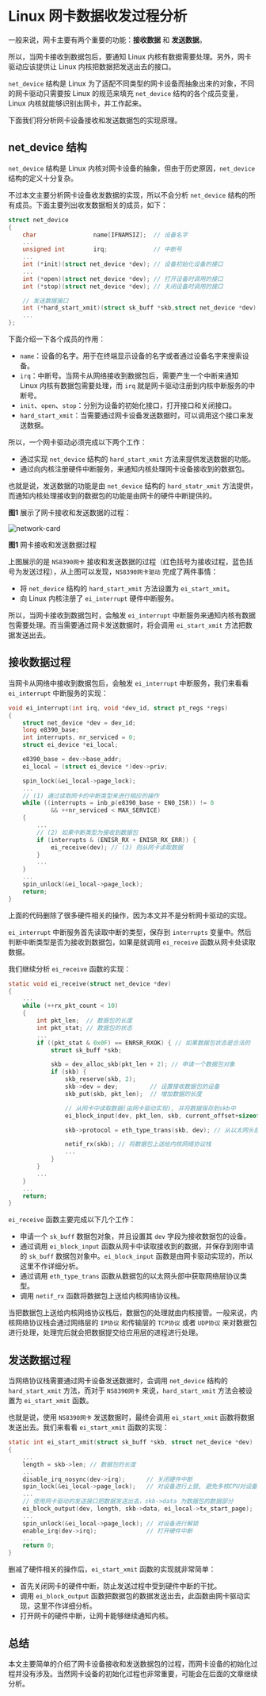 # Linux 网卡数据收发过程分析

一般来说，网卡主要有两个重要的功能：**接收数据** 和 **发送数据**。

所以，当网卡接收到数据包后，要通知 Linux 内核有数据需要处理。另外，网卡驱动应该提供让 Linux 内核把数据把发送出去的接口。

`net_device` 结构是 Linux 为了适配不同类型的网卡设备而抽象出来的对象，不同的网卡驱动只需要按 Linux 的规范来填充 `net_device` 结构的各个成员变量，Linux 内核就能够识别出网卡，并工作起来。

下面我们将分析网卡设备接收和发送数据包的实现原理。

## net_device 结构

`net_device` 结构是 Linux 内核对网卡设备的抽象，但由于历史原因，`net_device` 结构的定义十分复杂。

不过本文主要分析网卡设备收发数据的实现，所以不会分析 `net_device` 结构的所有成员。下面主要列出收发数据相关的成员，如下：

```c
struct net_device
{
    char                name[IFNAMSIZ];  // 设备名字
    ...
    unsigned int        irq;             // 中断号
    ...
    int (*init)(struct net_device *dev); // 设备初始化设备的接口
    ...
    int (*open)(struct net_device *dev); // 打开设备时调用的接口
    int (*stop)(struct net_device *dev); // 关闭设备时调用的接口

    // 发送数据接口
    int (*hard_start_xmit)(struct sk_buff *skb,struct net_device *dev);
    ...
};
```

下面介绍一下各个成员的作用：

*   `name`：设备的名字。用于在终端显示设备的名字或者通过设备名字来搜索设备。
*   `irq`：中断号。当网卡从网络接收到数据包后，需要产生一个中断来通知 Linux 内核有数据包需要处理，而 `irq` 就是网卡驱动注册到内核中断服务的中断号。
*   `init`、`open`、`stop`：分别为设备的初始化接口，打开接口和关闭接口。
*   `hard_start_xmit`：当需要通过网卡设备发送数据时，可以调用这个接口来发送数据。

所以，一个网卡驱动必须完成以下两个工作：

*   通过实现 `net_device` 结构的 `hard_start_xmit` 方法来提供发送数据的功能。
*   通过向内核注册硬件中断服务，来通知内核处理网卡设备接收到的数据包。

也就是说，发送数据的功能是由 `net_device` 结构的 `hard_statr_xmit` 方法提供，而通知内核处理接收到的数据包的功能是由网卡的硬件中断提供的。

**图1** 展示了网卡接收和发送数据的过程：

![network-card](F:\codes\2.4.0\network-docs\images\network-card.png)

**图1** 网卡接收和发送数据过程

上图展示的是 `NS8390网卡` 接收和发送数据的过程（红色括号为接收过程，蓝色括号为发送过程），从上图可以发现，`NS8390网卡驱动` 完成了两件事情：

*   将 `net_device` 结构的 `hard_start_xmit` 方法设置为 `ei_start_xmit`。
*   向 Linux 内核注册了 `ei_interrupt` 硬件中断服务。

所以，当网卡接收到数据包时，会触发 `ei_interrupt` 中断服务来通知内核有数据包需要处理。而当需要通过网卡发送数据时，将会调用 `ei_start_xmit` 方法把数据发送出去。

## 接收数据过程

当网卡从网络中接收到数据包后，会触发 `ei_interrupt` 中断服务，我们来看看 `ei_interrupt` 中断服务的实现：

```c
void ei_interrupt(int irq, void *dev_id, struct pt_regs *regs)
{
    struct net_device *dev = dev_id;
    long e8390_base;
    int interrupts, nr_serviced = 0;
    struct ei_device *ei_local;

    e8390_base = dev->base_addr;
    ei_local = (struct ei_device *)dev->priv;

    spin_lock(&ei_local->page_lock);
    ...
    // (1) 通过读取网卡的中断类型来进行相应的操作
    while ((interrupts = inb_p(e8390_base + EN0_ISR)) != 0 
            && ++nr_serviced < MAX_SERVICE)
    {
        ...
        // (2) 如果中断类型为接收到数据包
        if (interrupts & (ENISR_RX + ENISR_RX_ERR)) {
            ei_receive(dev); // (3) 则从网卡读取数据
        }
        ...
    }
    ...
    spin_unlock(&ei_local->page_lock);
    return;
}
```

上面的代码删除了很多硬件相关的操作，因为本文并不是分析网卡驱动的实现。

`ei_interrupt` 中断服务首先读取中断的类型，保存到 `interrupts` 变量中。然后判断中断类型是否为接收到数据包，如果是就调用 `ei_receive` 函数从网卡处读取数据。

我们继续分析 `ei_receive` 函数的实现：

```c
static void ei_receive(struct net_device *dev)
{
    ...
    while (++rx_pkt_count < 10) 
    {
        int pkt_len;  // 数据包的长度
        int pkt_stat; // 数据包的状态
        ...
        if ((pkt_stat & 0x0F) == ENRSR_RXOK) { // 如果数据包状态是合法的
            struct sk_buff *skb;

            skb = dev_alloc_skb(pkt_len + 2); // 申请一个数据包对象
            if (skb) {
                skb_reserve(skb, 2);
                skb->dev = dev;         // 设置接收数据包的设备
                skb_put(skb, pkt_len);  // 增加数据的长度

                // 从网卡中读取数据(由网卡驱动实现), 并将数据保存到skb中
                ei_block_input(dev, pkt_len, skb, current_offset+sizeof(rx_frame));

                skb->protocol = eth_type_trans(skb, dev); // 从以太网头部中获取网络层协议类型

                netif_rx(skb); // 将数据包上送给内核网络协议栈
                ...
            }
        }
        ...
    }
    ...
    return;
}
```

`ei_receive` 函数主要完成以下几个工作：

*   申请一个 `sk_buff` 数据包对象，并且设置其 `dev` 字段为接收数据包的设备。
*   通过调用 `ei_block_input` 函数从网卡中读取接收到的数据，并保存到刚申请的 `sk_buff` 数据包对象中。`ei_block_input` 函数是由网卡驱动实现的，所以这里不作详细分析。
*   通过调用 `eth_type_trans` 函数从数据包的以太网头部中获取网络层协议类型。
*   调用 `netif_rx` 函数将数据包上送给内核网络协议栈。

当把数据包上送给内核网络协议栈后，数据包的处理就由内核接管。一般来说，内核网络协议栈会通过网络层的 `IP协议` 和传输层的 `TCP协议` 或者 `UDP协议` 来对数据包进行处理，处理完后就会把数据提交给应用层的进程进行处理。

## 发送数据过程

当网络协议栈需要通过网卡设备发送数据时，会调用 `net_device` 结构的 `hard_start_xmit` 方法，而对于 `NS8390网卡` 来说，`hard_start_xmit` 方法会被设置为 `ei_start_xmit` 函数。

也就是说，使用 `NS8390网卡` 发送数据时，最终会调用 `ei_start_xmit` 函数将数据发送出去。我们来看看 `ei_start_xmit` 函数的实现：

```c
static int ei_start_xmit(struct sk_buff *skb, struct net_device *dev)
{
    ...
    length = skb->len; // 数据包的长度
    ...
    disable_irq_nosync(dev->irq);      // 关闭硬件中断
    spin_lock(&ei_local->page_lock);   // 对设备进行上锁, 避免多核CPU对设备的使用
    ...
    // 使用网卡驱动的发送接口把数据发送出去，skb->data 为数据包的数据部分
    ei_block_output(dev, length, skb->data, ei_local->tx_start_page);
    ...
    spin_unlock(&ei_local->page_lock); // 对设备进行解锁
    enable_irq(dev->irq);              // 打开硬件中断
    ...
    return 0;
}
```

删减了硬件相关的操作后，`ei_start_xmit` 函数的实现就非常简单：

*   首先关闭网卡的硬件中断，防止发送过程中受到硬件中断的干扰。
*   调用 `ei_block_output` 函数把数据包的数据发送出去，此函数由网卡驱动实现，这里不作详细分析。
*   打开网卡的硬件中断，让网卡能够继续通知内核。

## 总结

本文主要简单的介绍了网卡设备接收和发送数据包的过程，而网卡设备的初始化过程并没有涉及。当然网卡设备的初始化过程也非常重要，可能会在后面的文章继续分析。
